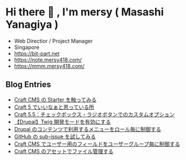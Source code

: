 # Hi there 👋 , I'm mersy ( Masashi Yanagiya )

- Web Directior / Project Manager
- Singapore
- https://bit-part.net
- https://note.mersy418.com/
- https://mmm.mersy418.com/

## Blog Entries
<!-- BLOG-POST-LIST:START -->
- [Craft CMS の Starter を触ってみる](https://zenn.dev/mersy/articles/72ea198a9aa00f)
- [Craft 5 でいいなぁと思っている所](https://zenn.dev/mersy/articles/a27ac79f45d36e)
- [Craft 5.5：チェックボックス・ラジオボタンでのカスタムオプション](https://zenn.dev/mersy/articles/df0075d2ef5ab1)
- [【Drupal】Twig 開発モードを有効にする](https://zenn.dev/mersy/articles/4dfda87a4e5dec)
- [Drupal のコンテンツで利用するメニューをロール毎に制御する](https://zenn.dev/mersy/articles/2589c6d3d456c1)
- [GitHub の sub-issue を試してみる](https://zenn.dev/mersy/articles/0b88c468c4fc54)
- [Craft CMS でユーザー用のフィールドをユーザーグループ毎に制御する](https://zenn.dev/mersy/articles/ee4b6c5473012f)
- [Craft CMS のアセットでファイル管理する](https://zenn.dev/mersy/articles/ca1b6482ee8e6a)
<!-- BLOG-POST-LIST:END -->
